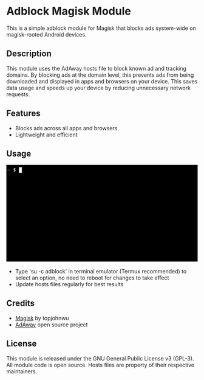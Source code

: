 # Adblock Magisk Module

This is a simple adblock module for Magisk that blocks ads system-wide on magisk-rooted Android devices. 

## Description

This module uses the AdAway hosts file to block known ad and tracking domains. By blocking ads at the domain level, this prevents ads from being downloaded and displayed in apps and browsers on your device. This saves data usage and speeds up your device by reducing unnecessary network requests.

## Features

- Blocks ads across all apps and browsers
- Lightweight and efficient 

## Usage


  ![](adblock.gif)

- Type 'su -c adblock' in terminal emulator (Termux recommended) to select an option, no need to reboot for changes to take effect
- Update hosts files regularly for best results

## Credits

- [Magisk](https://github.com/topjohnwu/Magisk) by topjohnwu
- [AdAway](https://adaway.org) open source project

## License

This module is released under the GNU General Public License v3 (GPL-3). All module code is open source. Hosts files are property of their respective maintainers.
